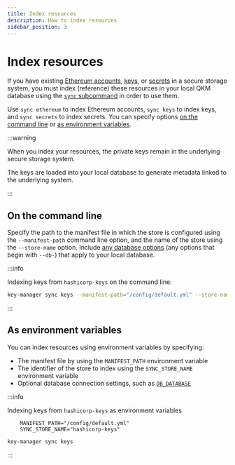```yaml
---
title: Index resources
description: How to index resources
sidebar_position: 3
---
```


# Index resources

If you have existing [Ethereum accounts](../Concepts/Stores.md#ethereum-store), [keys](../Concepts/Stores.md#key-store), or [secrets](../Concepts/Stores.md#secret-store) in a secure storage system, you must index (reference) these resources in your local QKM database using the [`sync` subcommand](../Reference/CLI/CLI-Subcommands.md#sync) in order to use them.

Use `sync ethereum` to index Ethereum accounts, `sync keys` to index keys, and `sync secrets` to index secrets. You can specify options [on the command line](#on-the-command-line) or [as environment variables](#as-environment-variables).

:::warning

When you index your resources, the private keys remain in the underlying secure storage system.

The keys are loaded into your local database to generate metadata linked to the underlying system.

:::

## On the command line

Specify the path to the manifest file in which the store is configured using the `--manifest-path` command line option, and the name of the store using the `--store-name` option. Include [any database options](../Reference/CLI/CLI-Syntax.md#db-database) (any options that begin with `--db-`) that apply to your local database.

:::info

Indexing keys from `hashicorp-keys` on the command line:

```bash
key-manager sync keys --manifest-path="/config/default.yml" --store-name="hashicorp-keys" --db-port=8080
```

:::

## As environment variables

You can index resources using environment variables by specifying:

- The manifest file by using the `MANIFEST_PATH` environment variable
- The identifier of the store to index using the `SYNC_STORE_NAME` environment variable
- Optional database connection settings, such as [`DB_DATABASE`](../Reference/CLI/CLI-Syntax.md#db-database)

:::info

Indexing keys from `hashicorp-keys` as environment variables

```text
    MANIFEST_PATH="/config/default.yml"
    SYNC_STORE_NAME="hashicorp-keys"
```

```bash
key-manager sync keys
```

:::
